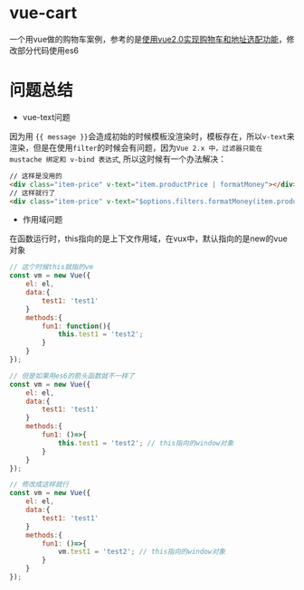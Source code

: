 # vue-cart
一个用vue做的购物车案例，参考的是[使用vue2.0实现购物车和地址选配功能](http://www.imooc.com/learn/796)，修改部分代码使用es6

# 问题总结
- vue-text问题 

因为用 `{{ message }}`会造成初始的时候模板没渲染时，模板存在，所以`v-text`来渲染，但是在使用`filter`的时候会有问题，因为`Vue 2.x 中，过滤器只能在 mustache 绑定和 v-bind 表达式`, 所以这时候有一个办法解决：
```html
// 这样是没用的
<div class="item-price" v-text="item.productPrice | formatMoney"></div>
// 这样就行了
<div class="item-price" v-text="$options.filters.formatMoney(item.productPrice)"></div>
```

- 作用域问题

在函数运行时，this指向的是上下文作用域，在vux中，默认指向的是new的vue对象
```js
// 这个时候this就指的vm
const vm = new Vue({
    el: el,
    data:{
        test1: 'test1'
    }
    methods:{
        fun1: function(){
            this.test1 = 'test2';
        }
    }
});

// 但是如果用es6的箭头函数就不一样了
const vm = new Vue({
    el: el,
    data:{
        test1: 'test1'
    }
    methods:{
        fun1: ()=>{
            this.test1 = 'test2'; // this指向的window对象
        }
    }
});

// 修改成这样就行
const vm = new Vue({
    el: el,
    data:{
        test1: 'test1'
    }
    methods:{
        fun1: ()=>{
            vm.test1 = 'test2'; // this指向的window对象
        }
    }
});
```